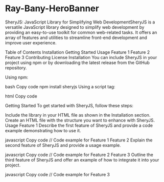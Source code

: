 # Ray-Bany-HeroBanner
SheryJS: JavaScript Library for Simplifying Web DevelopmentSheryJS is a versatile JavaScript library designed to simplify web development by providing an easy-to-use toolkit for common web-related tasks. It offers an array of features and utilities to streamline front-end development and improve user experience.

Table of Contents
Installation
Getting Started
Usage
Feature 1
Feature 2
Feature 3
Contributing
License
Installation
You can include SheryJS in your project using npm or by downloading the latest release from the GitHub repository.

Using npm:

bash
Copy code
npm install sheryjs
Using a script tag:

html
Copy code
<script src="https://yourwebsite.com/sheryjs.js"></script>
Getting Started
To get started with SheryJS, follow these steps:

Include the library in your HTML file as shown in the Installation section.
Create an HTML file with the structure you want to enhance with SheryJS.
Usage
Feature 1
Describe the first feature of SheryJS and provide a code example demonstrating how to use it.

javascript
Copy code
// Code example for Feature 1
Feature 2
Explain the second feature of SheryJS and provide a usage example.

javascript
Copy code
// Code example for Feature 2
Feature 3
Outline the third feature of SheryJS and offer an example of how to integrate it into your project.

javascript
Copy code
// Code example for Feature 3
